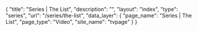 {
    "title": "Series | The List",
    "description": "",
    "layout": "index",
    "type": "series",
    "url": "\/series\/the-list",
    "data_layer": {
        "page_name": "Series | The List",
        "page_type": "Video",
        "site_name": "tvpage"
    }
}